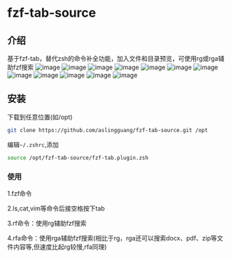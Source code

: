 # fzf-tab-source
## 介绍
基于fzf-tab，替代zsh的命令补全功能，加入文件和目录预览，可使用rg或rga辅助fzf搜索
![image](https://github.com/aslingguang/fzf-tab-source/assets/74995823/02df5260-bc48-4169-9e73-d1aaac3a3c5c)
![image](https://github.com/aslingguang/fzf-tab-source/assets/74995823/7846c09a-d83f-4b0b-93f8-a3e3dd2f468f)
![image](https://github.com/aslingguang/fzf-tab-source/assets/74995823/68b99a1d-d041-45b7-a00a-e11580e15e55)
![image](https://github.com/aslingguang/fzf-tab-source/assets/74995823/b132e672-6b69-4ae6-bc0e-5f3f76ab40e7)
![image](https://github.com/aslingguang/fzf-tab-source/assets/74995823/2c8ea771-bf7f-4591-854b-2ad2928f07c4)
![image](https://github.com/aslingguang/fzf-tab-source/assets/74995823/7cb1f641-6e0f-45ce-b3fb-93908cc084fa)
![image](https://github.com/aslingguang/fzf-tab-source/assets/74995823/20713b23-0452-4a9a-bad9-ca8063592f82)
![image](https://github.com/aslingguang/fzf-tab-source/assets/74995823/44a555a9-9e6f-48b6-83fa-f511cab26ad2)
![image](https://github.com/aslingguang/fzf-tab-source/assets/74995823/6d3b1b7e-ce22-4dfc-8cc8-d3760728ebec)
![image](https://github.com/aslingguang/fzf-tab-source/assets/74995823/83ed8500-4d89-47cb-924d-9739d6fdc6cc)
![image](https://github.com/aslingguang/fzf-tab-source/assets/74995823/5d34ce81-92b3-422d-931f-d4c33c2b27d1)
![image](https://github.com/aslingguang/fzf-tab-source/assets/74995823/d8040cdd-d9d3-42d2-ba5a-09fa7e934530)


## 安装
下载到任意位置(如/opt)
```bash
git clone https://github.com/aslingguang/fzf-tab-source.git /opt
```
编辑`~/.zshrc`,添加
```bash
source /opt/fzf-tab-source/fzf-tab.plugin.zsh
```
### 使用
1.fzf命令

2.ls,cat,vim等命令后接空格按下tab

3.rf命令：使用rg辅助fzf搜索

4.rfa命令：使用rga辅助fzf搜索(相比于rg，rga还可以搜索docx、pdf、zip等文件内容等,但速度比起rg较慢,rfa同理)



